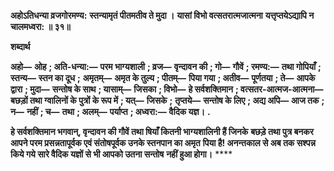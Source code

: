 **अहोऽतिधन्या व्रजगोरमण्य:** **स्तन्यामृतं पीतमतीव ते मुदा ।** **यासां विभो वत्सतरात्मजात्मना** **यत्तृप्तयेऽद्यापि न चालमध्वरा: ॥ ३१॥** 

**शब्दार्थ** 

**अहो—** **ओह** **; अति-धन्या:—** **परम भाग्यशाली** **; व्रज—** **वृन्दावन की** **; गो—** **गौवें** **; रमण्य:—** **तथा गोपियाँ** **; स्तन्य—** **स्तन का दूध** **;** **अमृतम्—** **अमृत के तुल्य** **; पीतम्—** **पिया गया** **; अतीव—** **पूर्णतया** **; ते—** **आपके द्वारा** **; मुदा—** **सन्तोष के साथ** **; यासाम्—** **जिसका** **; विभो—** **हे सर्वशक्तिमान** **; वत्सतर-आत्मज-आत्मना—** **बछड़ों तथा ग्वालिनों के पुत्रों के रूप में** **; यत्—** **जिसके** **;** **तृप्तये—** **सन्तोष के लिए** **; अद्य अपि—** **आज तक** **; न—** **नहीं** **; च—** **तथा** **; अलम्—** **पर्याप्त** **; अध्वरा:—** **वैदिक यज्ञ।** **.** 

**हे सर्वशक्तिमान भगवान्, वृन्दावन की गौवें तथा षियाँ कितनी भाग्यशालिनी हैं जिनके** **बछड़े तथा पुत्र बनकर आपने परम प्रसन्नतापूर्वक एवं संतोषपूर्वक उनके स्तनपान का अमृत** **पिया है! अनन्तकाल से अब तक सश्पन्न किये गये सारे वैदिक यज्ञों से भी आपको उतना सन्तोष** **नहीं हुआ होगा।** **** 